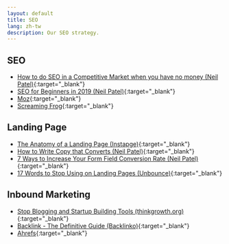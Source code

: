 ```yaml
---
layout: default
title: SEO
lang: zh-tw
description: Our SEO strategy.
---
```


## SEO

* [How to do SEO in a Competitive Market when you have no money (Neil Patel)](https://www.youtube.com/watch?v=wWiSShEGyHA){:target="_blank"}
* [SEO for Beginners in 2019 (Neil Patel)](https://www.youtube.com/watch?v=gmB_TC92I8w){:target="_blank"}
* [Moz](https://moz.com/){:target="_blank"}
* [Screaming Frog](https://www.screamingfrog.co.uk/seo-spider/){:target="_blank"}


## Landing Page

* [The Anatomy of a Landing Page (Instapge)](https://instapage.com/what-is-a-landing-page){:target="_blank"}
* [How to Write Copy that Converts (Neil Patel)](https://www.youtube.com/watch?v=s2L6eRObBqw){:target="_blank"}
* [7 Ways to Increase Your Form Field Conversion Rate (Neil Patel)](https://neilpatel.com/blog/the-definitive-guide-to-lead-generation-form-optimization/){:target="_blank"}
* [17 Words to Stop Using on Landing Pages (Unbounce)](https://unbounce.com/landing-page-copywriting/17-words-to-stop-using-on-landing-pages/){:target="_blank"}


## Inbound Marketing

* [Stop Blogging and Startup Building Tools (thinkgrowth.org)](https://thinkgrowth.org/building-tools-can-provide-better-roi-than-blogging-ec87e304c47d){:target="_blank"}
* [Backlink - The Definitive Guide (Backlinko)](https://backlinko.com/backlinks-guide){:target="_blank"}
* [Ahrefs](https://ahrefs.com/){:target="_blank"}